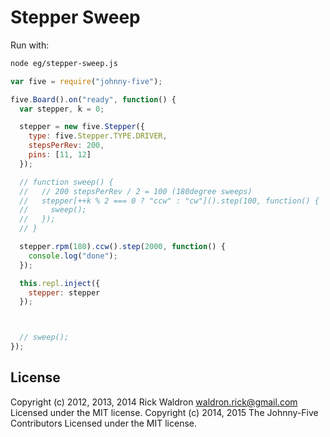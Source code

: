 # Stepper Sweep

Run with:
```bash
node eg/stepper-sweep.js
```


```javascript
var five = require("johnny-five");

five.Board().on("ready", function() {
  var stepper, k = 0;

  stepper = new five.Stepper({
    type: five.Stepper.TYPE.DRIVER,
    stepsPerRev: 200,
    pins: [11, 12]
  });

  // function sweep() {
  //   // 200 stepsPerRev / 2 = 100 (180degree sweeps)
  //   stepper[++k % 2 === 0 ? "ccw" : "cw"]().step(100, function() {
  //     sweep();
  //   });
  // }

  stepper.rpm(180).ccw().step(2000, function() {
    console.log("done");
  });

  this.repl.inject({
    stepper: stepper
  });



  // sweep();
});

```









## License
Copyright (c) 2012, 2013, 2014 Rick Waldron <waldron.rick@gmail.com>
Licensed under the MIT license.
Copyright (c) 2014, 2015 The Johnny-Five Contributors
Licensed under the MIT license.
